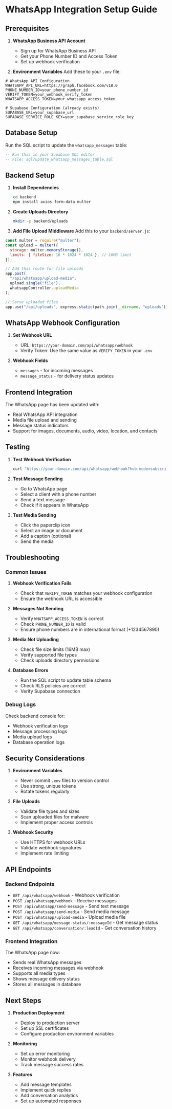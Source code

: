# WhatsApp Integration Setup Guide

## Prerequisites

1. **WhatsApp Business API Account**

   - Sign up for WhatsApp Business API
   - Get your Phone Number ID and Access Token
   - Set up webhook verification

2. **Environment Variables**
   Add these to your `.env` file:

```env
# WhatsApp API Configuration
WHATSAPP_API_URL=https://graph.facebook.com/v18.0
PHONE_NUMBER_ID=your_phone_number_id
VERIFY_TOKEN=your_webhook_verify_token
WHATSAPP_ACCESS_TOKEN=your_whatsapp_access_token

# Supabase Configuration (already exists)
SUPABASE_URL=your_supabase_url
SUPABASE_SERVICE_ROLE_KEY=your_supabase_service_role_key
```

## Database Setup

Run the SQL script to update the `whatsapp_messages` table:

```sql
-- Run this in your Supabase SQL editor
-- File: sql/update_whatsapp_messages_table.sql
```

## Backend Setup

1. **Install Dependencies**

   ```bash
   cd backend
   npm install axios form-data multer
   ```

2. **Create Uploads Directory**

   ```bash
   mkdir -p backend/uploads
   ```

3. **Add File Upload Middleware**
   Add this to your `backend/server.js`:

```javascript
const multer = require("multer");
const upload = multer({
  storage: multer.memoryStorage(),
  limits: { fileSize: 16 * 1024 * 1024 }, // 16MB limit
});

// Add this route for file uploads
app.post(
  "/api/whatsapp/upload-media",
  upload.single("file"),
  whatsappController.uploadMedia
);

// Serve uploaded files
app.use("/api/uploads", express.static(path.join(__dirname, "uploads")));
```

## WhatsApp Webhook Configuration

1. **Set Webhook URL**

   - URL: `https://your-domain.com/api/whatsapp/webhook`
   - Verify Token: Use the same value as `VERIFY_TOKEN` in your `.env`

2. **Webhook Fields**
   - `messages` - for incoming messages
   - `message_status` - for delivery status updates

## Frontend Integration

The WhatsApp page has been updated with:

- Real WhatsApp API integration
- Media file upload and sending
- Message status indicators
- Support for images, documents, audio, video, location, and contacts

## Testing

1. **Test Webhook Verification**

   ```bash
   curl "https://your-domain.com/api/whatsapp/webhook?hub.mode=subscribe&hub.verify_token=your_token&hub.challenge=test"
   ```

2. **Test Message Sending**

   - Go to WhatsApp page
   - Select a client with a phone number
   - Send a text message
   - Check if it appears in WhatsApp

3. **Test Media Sending**
   - Click the paperclip icon
   - Select an image or document
   - Add a caption (optional)
   - Send the media

## Troubleshooting

### Common Issues

1. **Webhook Verification Fails**

   - Check that `VERIFY_TOKEN` matches your webhook configuration
   - Ensure the webhook URL is accessible

2. **Messages Not Sending**

   - Verify `WHATSAPP_ACCESS_TOKEN` is correct
   - Check `PHONE_NUMBER_ID` is valid
   - Ensure phone numbers are in international format (+1234567890)

3. **Media Not Uploading**

   - Check file size limits (16MB max)
   - Verify supported file types
   - Check uploads directory permissions

4. **Database Errors**
   - Run the SQL script to update table schema
   - Check RLS policies are correct
   - Verify Supabase connection

### Debug Logs

Check backend console for:

- Webhook verification logs
- Message processing logs
- Media upload logs
- Database operation logs

## Security Considerations

1. **Environment Variables**

   - Never commit `.env` files to version control
   - Use strong, unique tokens
   - Rotate tokens regularly

2. **File Uploads**

   - Validate file types and sizes
   - Scan uploaded files for malware
   - Implement proper access controls

3. **Webhook Security**
   - Use HTTPS for webhook URLs
   - Validate webhook signatures
   - Implement rate limiting

## API Endpoints

### Backend Endpoints

- `GET /api/whatsapp/webhook` - Webhook verification
- `POST /api/whatsapp/webhook` - Receive messages
- `POST /api/whatsapp/send-message` - Send text message
- `POST /api/whatsapp/send-media` - Send media message
- `POST /api/whatsapp/upload-media` - Upload media file
- `GET /api/whatsapp/message-status/:messageId` - Get message status
- `GET /api/whatsapp/conversation/:leadId` - Get conversation history

### Frontend Integration

The WhatsApp page now:

- Sends real WhatsApp messages
- Receives incoming messages via webhook
- Supports all media types
- Shows message delivery status
- Stores all messages in database

## Next Steps

1. **Production Deployment**

   - Deploy to production server
   - Set up SSL certificates
   - Configure production environment variables

2. **Monitoring**

   - Set up error monitoring
   - Monitor webhook delivery
   - Track message success rates

3. **Features**
   - Add message templates
   - Implement quick replies
   - Add conversation analytics
   - Set up automated responses
